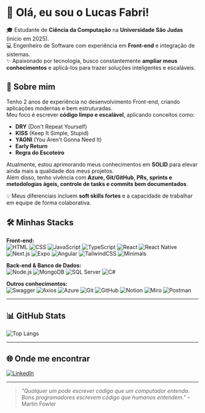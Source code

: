 # 👋 Olá, eu sou o Lucas Fabri!

🎓 Estudante de **Ciência da Computação** na **Universidade São Judas** (início em 2025).  
💻 Engenheiro de Software com experiência em **Front-end** e integração de sistemas.  
✨ Apaixonado por tecnologia, busco constantemente **ampliar meus conhecimentos** e aplicá-los para trazer soluções inteligentes e escaláveis.

## 🚀 Sobre mim
Tenho 2 anos de experiência no desenvolvimento Front-end, criando aplicações modernas e bem estruturadas.  
Meu foco é escrever **código limpo e escalável**, aplicando conceitos como:

- **DRY** (Don't Repeat Yourself)  
- **KISS** (Keep It Simple, Stupid)  
- **YAGNI** (You Aren't Gonna Need It)  
- **Early Return**  
- **Regra do Escoteiro**  

Atualmente, estou aprimorando meus conhecimentos em **SOLID** para elevar ainda mais a qualidade dos meus projetos.  
Além disso, tenho vivência com **Azure, Git/GitHub, PRs, sprints e metodologias ágeis, controle de tasks e commits bem documentados**.  

💡 Meus diferenciais incluem **soft skills fortes** e a capacidade de trabalhar em equipe de forma colaborativa.

## 🛠️ Minhas Stacks

**Front-end:**  
![HTML](https://img.shields.io/badge/-HTML5-E34F26?logo=html5&logoColor=fff)
![CSS](https://img.shields.io/badge/-CSS3-1572B6?logo=css3&logoColor=fff)
![JavaScript](https://img.shields.io/badge/-JavaScript-F7DF1E?logo=javascript&logoColor=000)
![TypeScript](https://img.shields.io/badge/-TypeScript-3178C6?logo=typescript&logoColor=fff)
![React](https://img.shields.io/badge/-React-61DAFB?logo=react&logoColor=000)
![React Native](https://img.shields.io/badge/-React%20Native-61DAFB?logo=react&logoColor=000)
![Next.js](https://img.shields.io/badge/-Next.js-000?logo=next.js)
![Expo](https://img.shields.io/badge/-Expo-000?logo=expo&logoColor=fff)
![Angular](https://img.shields.io/badge/-Angular-DD0031?logo=angular&logoColor=fff)
![TailwindCSS](https://img.shields.io/badge/-TailwindCSS-38B2AC?logo=tailwindcss&logoColor=fff)
![Minimals](https://img.shields.io/badge/-Minimals-000?style=flat)

**Back-end & Banco de Dados:**  
![Node.js](https://img.shields.io/badge/-Node.js-339933?logo=node.js&logoColor=fff)
![MongoDB](https://img.shields.io/badge/-MongoDB-47A248?logo=mongodb&logoColor=fff)
![SQL Server](https://img.shields.io/badge/-SQL%20Server-CC2927?logo=microsoftsqlserver&logoColor=fff)
![C#](https://img.shields.io/badge/-C%23-239120?logo=c-sharp&logoColor=fff)

**Outros conhecimentos:**  
![Swagger](https://img.shields.io/badge/-Swagger-85EA2D?logo=swagger&logoColor=000)
![Axios](https://img.shields.io/badge/-Axios-5A29E4?logo=axios&logoColor=fff)
![Azure](https://img.shields.io/badge/-Microsoft%20Azure-0078D4?logo=microsoftazure&logoColor=fff)
![Git](https://img.shields.io/badge/-Git-F05032?logo=git&logoColor=fff)
![GitHub](https://img.shields.io/badge/-GitHub-181717?logo=github&logoColor=fff)
![Notion](https://img.shields.io/badge/-Notion-000?logo=notion&logoColor=fff)
![Miro](https://img.shields.io/badge/-Miro-F7C922?logo=miro&logoColor=000)
![Postman](https://img.shields.io/badge/-Postman-FF6C37?logo=postman&logoColor=fff)

---

## 📊 GitHub Stats
<!-- ![Lucas GitHub stats](https://github-readme-stats.vercel.app/api?username=Cunhaww-dev&show_icons=true&theme=radical) -->  
![Top Langs](https://github-readme-stats.vercel.app/api/top-langs/?username=Cunhaww-dev&layout=compact&theme=radical)

---

## 🌐 Onde me encontrar
[![LinkedIn](https://img.shields.io/badge/-LinkedIn-0A66C2?logo=linkedin&logoColor=fff)](https://www.linkedin.com/in/lucas-da-cunha-fabri-b34ab4312/)  

---

> _"Qualquer um pode escrever código que um computador entenda.  
> Bons programadores escrevem código que humanos entendem."_ – Martin Fowler

<!--
**Cunhaww-dev/Cunhaww-dev** is a ✨ _special_ ✨ repository because its `README.md` (this file) appears on your GitHub profile.

Here are some ideas to get you started:

- 🔭 I’m currently working on ...
- 🌱 I’m currently learning ...
- 👯 I’m looking to collaborate on ...
- 🤔 I’m looking for help with ...
- 💬 Ask me about ...
- 📫 How to reach me: ...
- 😄 Pronouns: ...
- ⚡ Fun fact: ...
-->

